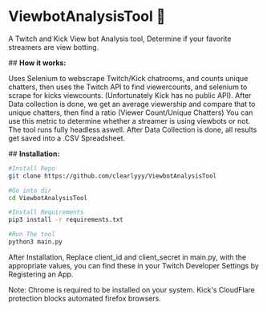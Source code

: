 # ViewbotAnalysisTool 🤖

A Twitch and Kick View bot Analysis tool, Determine if your favorite streamers are view botting.

## **How it works:**

Uses Selenium to webscrape Twitch/Kick chatrooms, and counts unique chatters, then uses the Twitch API to find viewercounts, and selenium to scrape for kicks viewcounts. (Unfortunately Kick has no public API). After Data collection is done, we get an average viewership and compare that to unique chatters, then find a ratio (Viewer Count/Unique Chatters) You can use this metric to determine whether a streamer is using viewbots or not. The tool runs fully headless aswell. After Data Collection is done, all results get saved into a .CSV Spreadsheet. 

## **Installation:**

```bash
#Install Repo
git clone https://github.com/clearlyyy/ViewbotAnalysisTool

#Go into dir
cd ViewbotAnalysisTool

#Install Requirements
pip3 install -r requirements.txt

#Run The tool
python3 main.py
```

After Installation, Replace client_id and client_secret in main.py, with the appropriate values, you can find these in your Twitch Developer Settings by Registering an App.

Note: Chrome is required to be installed on your system. Kick's CloudFlare protection blocks automated firefox browsers.
